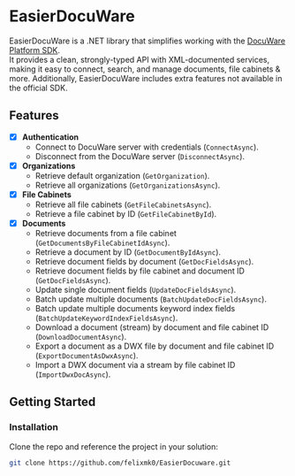 # EasierDocuWare

EasierDocuWare is a .NET library that simplifies working with the [DocuWare Platform SDK](https://developer.docuware.com/).  
It provides a clean, strongly-typed API with XML-documented services, making it easy to connect, search, and manage documents, file cabinets & more.
Additionally, EasierDocuWare includes extra features not available in the official SDK.

## Features

- [x] **Authentication**  
  - Connect to DocuWare server with credentials (`ConnectAsync`).
  - Disconnect from the DocuWare server (`DisconnectAsync`).
- [x] **Organizations**  
  - Retrieve default organization (`GetOrganization`).  
  - Retrieve all organizations (`GetOrganizationsAsync`).  
- [x] **File Cabinets**  
  - Retrieve all file cabinets (`GetFileCabinetsAsync`).  
  - Retrieve a file cabinet by ID (`GetFileCabinetById`).  
- [x] **Documents**  
  - Retrieve documents from a file cabinet (`GetDocumentsByFileCabinetIdAsync`).
  - Retrieve a document by ID (`GetDocumentByIdAsync`).
  - Retrieve document fields by document (`GetDocFieldsAsync`).
  - Retrieve document fields by file cabinet and document ID (`GetDocFieldsAsync`).
  - Update single document fields (`UpdateDocFieldsAsync`).  
  - Batch update multiple documents (`BatchUpdateDocFieldsAsync`).
  - Batch update multiple documents keyword index fields (`BatchUpdateKeywordIndexFieldsAsync`).
  - Download a document (stream) by document and file cabinet ID (`DownloadDocumentAsync`).
  - Export a document as a DWX file by document and file cabinet ID (`ExportDocumentAsDwxAsync`).
  - Import a DWX document via a stream by file cabinet ID (`ImportDwxDocAsync`).


## Getting Started

### Installation
Clone the repo and reference the project in your solution:

```bash
git clone https://github.com/felixmk0/EasierDocuware.git


